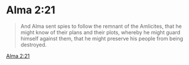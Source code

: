 # Alma 2:21

> And Alma sent spies to follow the remnant of the Amlicites, that he might know of their plans and their plots, whereby he might guard himself against them, that he might preserve his people from being destroyed.

[Alma 2:21](https://www.churchofjesuschrist.org/study/scriptures/bofm/alma/2?lang=eng&id=p21#p21)


